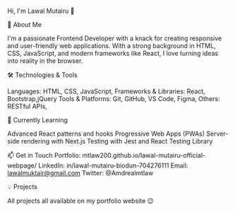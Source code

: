 Hi, I'm Lawal Mutairu 👋

🚀 About Me

I'm a passionate Frontend Developer with a knack for creating responsive and user-friendly web applications. With a strong background in HTML, CSS, JavaScript, and modern frameworks like React, I love turning ideas into reality in the browser.

🛠️ Technologies & Tools

Languages: HTML, CSS, JavaScript,
Frameworks & Libraries: React, Bootstrap,jQuery
Tools & Platforms: Git, GitHub, VS Code, Figma,
Others: RESTful APIs,

🌱 Currently Learning

Advanced React patterns and hooks
Progressive Web Apps (PWAs)
Server-side rendering with Next.js
Testing with Jest and React Testing Library

📫 Get in Touch
Portfolio: mtlaw200.github.io/lawal-mutairu-official-webpage/
LinkedIn: in/lawal-mutairu-biodun-704276111
Email: lawalmuktair@gmail.com
Twitter: @Amdrealmtlaw

💡 Projects

All projects all available on my portfolio website 😉

<!---
mtLaw200/mtLaw200 is a ✨ special ✨ repository because its `README.md` (this file) appears on your GitHub profile.
You can click the Preview link to take a look at your changes.
--->

